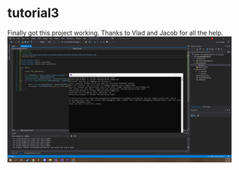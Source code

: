 # tutorial3

Finally got this project working. Thanks to Vlad and Jacob for all the help.
![screenshot](runningprogram.png)
